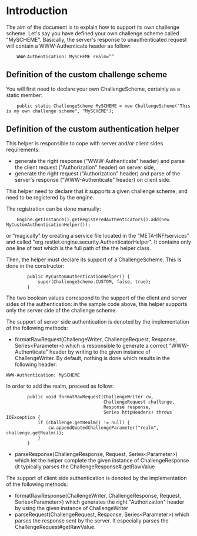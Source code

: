 # Introduction

The aim of the document is to explain how to support its own challenge
scheme. Let's say you have defined your own challenge scheme called
"MySCHEME". Basically, the server's response to unauthenticated request
will contain a WWW-Authenticate header as follow:

<pre class="language-bash"><code class="language-bash">    WWW-Authentication: MySCHEME realm=”<realm>”
</code></pre>

## Definition of the custom challenge scheme

You will first need to declare your own ChallengeScheme, certainly as a
static member:

<pre class="language-java"><code class="language-java">    public static ChallengeScheme MySCHEME = new ChallengeScheme("This is my own challenge scheme", "MySCHEME");
</code></pre>

## Definition of the custom authentication helper

This helper is responsible to cope with server and/or client sides
requirements:

-   generate the right response ("WWW-Authenticate" header) and parse
    the client request ("Authorization" header) on server side,
-   generate the right request ("Authorization" header) and parse of the
    server's response ("WWW-Authenticate" header) on client side.

This helper need to declare that it supports a given challenge scheme,
and need to be registered by the engine.

The registration can be done manually:

<pre class="language-java"><code class="language-java">    Engine.getInstance().getRegisteredAuthenticators().add(new MyCustomAuthenticationHelper());
</code></pre>

or "magically" by creating a service file located in the
"META-INF/services" and called
"org.restlet.engine.security.AuthenticatorHelper". It contains only one
line of text which is the full path of the the helper class.

Then, the helper must declare its support of a ChallengeScheme. This is
done in the constructor:

<pre class="language-java"><code class="language-java">        public MyCustomAuthenticationHelper() {
            super(ChallengeScheme.CUSTOM, false, true);
        }
</code></pre>

The two boolean values correspond to the support of the client and
server sides of the authentication: in the sample code above, this
helper supports only the server side of the challenge scheme.

The support of server side authentication is denoted by the
implementation of the following methods:

-   formatRawRequest(ChallengeWriter, ChallengeRequest, Response,
    Series\<Parameter\>) which is responsible to generate a correct
    "WWW-Authenticate" header by writing to the given instance of
    ChallengeWriter. By default, nothing is done which results in the
    following header:

<!-- -->

    WWW-Authentication: MySCHEME

In order to add the realm, proceed as follow:

<pre class="language-java"><code class="language-java">        public void formatRawRequest(ChallengeWriter cw,
                                     ChallengeRequest challenge,
                                     Response response,
                                     Series<Parameter> httpHeaders) throws IOException {
            if (challenge.getRealm() != null) {
                cw.appendQuotedChallengeParameter("realm", challenge.getRealm());
            }
        }
</code></pre>

-   parseResponse(ChallengeResponse, Request, Series\<Parameter\>) which
    let the helper complete the given instance of ChallengeResponse (it
    typically parses the ChallengeResponse\#.getRawValue

The support of client side authentication is denoted by the
implementation of the following methods:

-   formatRawResponse(ChallengeWriter, ChallengeResponse, Request,
    Series\<Parameter\>) which generates the right "Authorization"
    header by using the given instance of ChallengeWriter
-   parseRequest(ChallengeRequest, Response, Series\<Parameter\>) which
    parses the response sent by the server. It especially parses the
    ChallengeRequest\#getRawValue.
